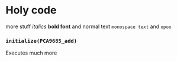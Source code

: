 # Holy code
more stuff *italics* **bold font** and normal text
``monospace text``
and ````opoo````

### `initialize(PCA9685_add)`
Executes much more
